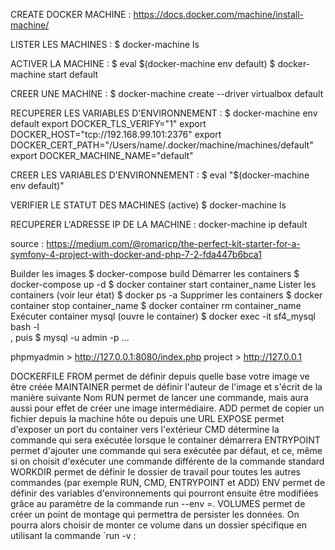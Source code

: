 
CREATE DOCKER MACHINE : https://docs.docker.com/machine/install-machine/

LISTER LES MACHINES : 
$ docker-machine ls

ACTIVER LA MACHINE : 
$ eval $(docker-machine env default)
$ docker-machine start default

CREER UNE MACHINE : 
$ docker-machine create --driver virtualbox default

RECUPERER LES VARIABLES D'ENVIRONNEMENT :
$ docker-machine env default
export DOCKER_TLS_VERIFY="1"
export DOCKER_HOST="tcp://192.168.99.101:2376"
export DOCKER_CERT_PATH="/Users/name/.docker/machine/machines/default"
export DOCKER_MACHINE_NAME="default"

CREER LES VARIABLES D'ENVIRONNEMENT :
$ eval "$(docker-machine env default)"


VERIFIER LE STATUT DES MACHINES (active)
$ docker-machine ls 

RECUPERER L'ADRESSE IP DE LA MACHINE :
docker-machine ip default


source : https://medium.com/@romaricp/the-perfect-kit-starter-for-a-symfony-4-project-with-docker-and-php-7-2-fda447b6bca1


Builder les images
$ docker-compose build
Démarrer les containers
$ docker-compose up -d
$ docker container start container_name
Lister les containers (voir leur état)
$ docker ps -a
Supprimer les containers
$ docker container stop container_name
$ docker container rm container_name
Exécuter container mysql (ouvre le container)
$ docker exec -it sf4_mysql bash -l    
, puis
$ mysql -u admin -p
...


phpmyadmin > http://127.0.0.1:8080/index.php
project > http://127.0.0.1


DOCKERFILE
FROM permet de définir depuis quelle base votre image ve être créée
MAINTAINER permet de définir l'auteur de l'image et s'écrit de la manière suivante Nom <email>
RUN permet de lancer une commande, mais aura aussi pour effet de créer une image intermédiaire.
ADD permet de copier un fichier depuis la machine hôte ou depuis une URL
EXPOSE permet d'exposer un port du container vers l'extérieur
CMD détermine la commande qui sera exécutée lorsque le container démarrera
ENTRYPOINT permet d'ajouter une commande qui sera exécutée par défaut, et ce, même si on choisit d'exécuter une commande différente de la commande standard
WORKDIR permet de définir le dossier de travail pour toutes les autres commandes (par exemple RUN, CMD, ENTRYPOINT et ADD)
ENV permet de définir des variables d'environnements qui pourront ensuite être modifiées grâce au paramètre de la commande run --env <key>=<value>.
VOLUMES permet de créer un point de montage qui permettra de persister les données. On pourra alors choisir de monter ce volume dans un dossier spécifique en utilisant la commande `run -v :
